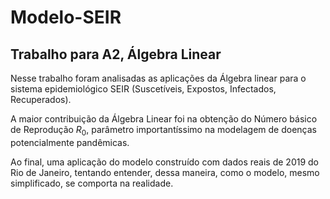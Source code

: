 # Modelo-SEIR
## Trabalho para A2, Álgebra Linear 

Nesse trabalho foram analisadas as aplicações da Álgebra linear para o sistema epidemiológico SEIR (Suscetíveis, Expostos, Infectados, Recuperados).

A maior contribuição da Álgebra Linear foi na obtenção do Número básico de Reprodução $R_0$, parâmetro importantíssimo na modelagem de doenças potencialmente pandêmicas.

Ao final, uma aplicação do modelo construído com dados reais de 2019 do Rio de Janeiro, tentando entender, dessa maneira, como o modelo, mesmo simplificado, se comporta na realidade. 

